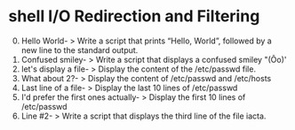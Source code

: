 # shell I/O Redirection and Filtering
0. Hello World- > Write a script that prints “Hello, World”, followed by a new line to the standard output.
1. Confused smiley- > Write a script that displays a confused smiley "(Ôo)'
2. let's display a file- > Display the content of the /etc/passwd file.
3. What about 2?- > Display the content of /etc/passwd and /etc/hosts
4. Last line of a file- > Display the last 10 lines of /etc/passwd
5.  I'd prefer the first ones actually- > Display the first 10 lines of /etc/passwd
6. Line #2- > Write a script that displays the third line of the file iacta.

